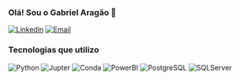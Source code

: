
### Olá! Sou o Gabriel Aragão 👋

[![Linkedin](https://img.shields.io/badge/LinkedIn-0077B5?style=for-the-badge&logo=linkedin&logoColor=white)](www.linkedin.com/in/gabriel-aragao-2912g)
[![Email](https://img.shields.io/badge/Gmail-D14836?style=for-the-badge&logo=gmail&logoColor=white)](mailto:gabriel.goncalves29@gmail.com)

### Tecnologias que utilizo
<div style="display: inline_block">
    <img align="center" alt="Python" src="https://img.shields.io/badge/Python-14354C?style=for-the-badge&logo=python&logoColor=white" />
    <img align="center" alt="Jupter" src="https://img.shields.io/badge/Jupyter-F37626.svg?&style=for-the-badge&logo=Jupyter&logoColor=white" />
    <img align="center" alt="Conda" src="https://img.shields.io/badge/conda-342B029.svg?&style=for-the-badge&logo=anaconda&logoColor=white" />
    <img align="center" alt="PowerBI" src="https://img.shields.io/badge/PowerBI-F2C811?style=for-the-badge&logo=Power%20BI&logoColor=white" />
    <img align="center" alt="PostgreSQL" src="https://img.shields.io/badge/PostgreSQL-316192?style=for-the-badge&logo=postgresql&logoColor=white" />
    <img align="center" alt="SQLServer" src="https://img.shields.io/badge/Microsoft%20SQL%20Server-CC2927?style=for-the-badge&logo=microsoft%20sql%20server&logoColor=white" />
    
</div></br>
